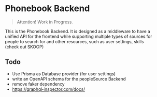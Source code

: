 # Phonebook Backend

> Attention! Work in Progress.

This is the Phonebook Backend. It is designed as a middleware to have a unified API for the frontend while supporting multiple types of sources for people to search for and other resources, such as user settings, skills (check out SKOOP)

## Todo

- Use Prisma as Database provider (for user settings)
- write an OpenAPI schema for the peopleSource Backend
- remove faker dependency
- https://graphql-inspector.com/docs/